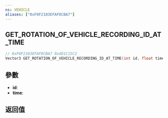 ```yaml
---
ns: VEHICLE
aliases: ["0xF0F2103EFAF8CBA7"]
---
```

## GET_ROTATION_OF_VEHICLE_RECORDING_ID_AT_TIME

```c
// 0xF0F2103EFAF8CBA7 0x4D1C15C2
Vector3 GET_ROTATION_OF_VEHICLE_RECORDING_ID_AT_TIME(int id, float time);
```


## 參數
* **id**: 
* **time**: 

## 返回值
